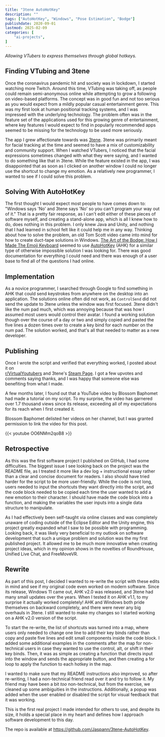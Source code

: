 ```yaml
---
title: "3tene AutoHotKey"
description: ""
tags: ["AutoHotKey", "Windows", "Pose Estimation", "Bodge"]
publishdate: 2020-09-01
lastmod: 2025-02-09
categories: [
    "ai-projects",
]
---
```


*Allowing VTubers to express themselves through global hotkeys.*

## Finding VTubing and 3tene
Once the coronavirus pandemic hit and society was in lockdown, I started watching more Twitch. 
Around this time, VTubing was taking off, as people could remain semi-anonymous online while
attempting to grow a following on video-based platforms. The concept was in good fun and not too serious
as you would expect from a mildly popular casual entertainment genre. This was my first look at human 
positional tracking systems, and I was impressed with the underlying technology. The problem often was in
the feature set of the applications used for this growing genre of entertainment, where key features I 
would expect to find in popularly recommended apps seemed to be missing for the technology to 
be used more seriously. 

The app I grew affectionate towards was [3tene](https://3tene.com/). 3tene was primarily meant for facial 
tracking at the time and seemed to have a mix of customizability and community support. When I watched VTubers, 
I noticed that the facial expressions sometimes changed with what they were saying, and I wanted to do 
something like that in 3tene. While the feature existed in the app, I was disappointed that as soon as I 
clicked on another window I could no longer use the shortcut to change my emotion. As a relatively new programmer, 
I wanted to see if I could solve this problem.

## Solving With AutoHotKey

The first thought I would expect most people to have comes down to: "Windows says 'No' and 3tene says 'No' so you 
can't program your way out of it." That is a pretty fair response, as I can't edit either of these pieces of software 
myself, and creating a stand-alone app, which is all I knew how to do, does nothing in this problem. I only knew Java 
and Unity, and nothing that I had learned in school felt like it could help me in any way. Thinking about 
how to solve the problem, an old Tom Scott video came into mind for how to create duct-tape solutions in Windows. 
[The Art of the Bodge: How I Made The Emoji Keyboard](https://youtu.be/lIFE7h3m40U) seemed to use 
[AutoHotKey](https://www.autohotkey.com/) (AHK) for a similar type of otherwise impossible solution I was looking for. 
There was good documentation for everything I could need and there was enough of a user base to find all of the questions I had online. 

## Implementation

As a novice programmer, I searched through Google to find something in AHK that could send keystrokes from anywhere on the
desktop into an application. The solutions online often did not work, as `ControlSend` did not send the update to 3tene 
unless the window was first focused. 3tene didn't like the num pad much, which was annoying because that was how I assumed most
users would control their avatar. I found a working solution though over the course of a day or two and simply copied and pasted the 
five lines a dozen times over to create a key bind for each number on the num pad. The solution worked, and that's all 
that needed to matter as a new developer.

## Publishing

Once I wrote the script and verified that everything worked, I posted about it on  
[r/VirtualYoutubers](https://www.reddit.com/r/VirtualYoutubers/comments/ikxoq1/solution_to_using_hotkeys_without_focus_on_3tene/)
and 3tene's [Steam Page](https://steamcommunity.com/app/871170/discussions/0/2945872608881921166/). I got a few upvotes and 
comments saying thanks, and I was happy that someone else was benefiting from what I made.

A few months later, I found out that a YouTube video by Blossom Baphomet had made a tutorial on my script.
To my surprise, the video has garnered over 1.7 thousand views since its release, 
exceeding all of my expectations for its reach when I first created it.

Blossom Baphomet delisted her videos on her channel, 
but I was granted permission to link the video for this post.

{{< youtube OO6NMm2qoB8 >}}

## Retrospective

As this was the first software project I published on GitHub, I had some difficulties. The biggest issue I see looking 
back on the project was the README file, as I treated it more like a dev log + instructional essay rather than a clear 
and concise document for readers. I also should have tried harder for the script to be more user-friendly. 
While the code is not long, users needed to input the shortcuts they want directly into the script, 
and the code block needed to be copied each time the user wanted to add a new emotion to their character. 
I should have made the code block into a function, and making the variables the user inputs into 
a single data structure to manipulate. 

As I had effectively been self-taught via online classes and was completely unaware of coding outside of the 
Eclipse Editor and the Unity engine, this project greatly expanded what I saw to be possible with programming. 
Looking back, it was likely very beneficial to my outlook on software development that such a unique 
problem and solution was the my first published project. It allowed me to be much more innovative when 
creating project ideas, which in my opinion shows in the novelties of RoundHouse, Unified Live Chat, and FreeMoveVR.

## Rewrite

As part of this post, I decided I wanted to re-write the script with these edits in mind and see if my 
original code even worked on modern software. Since its release, Windows 11 came out, AHK v2.0 was released, 
and 3tene had many small updates over the years. When I tested it on AHK v1.1, to my surprise it actually 
worked completely! AHK and Windows both pride themselves on backward completely, and there were never any 
big overhauls in 3tene. I still wanted to make my changes so I started working on a AHK v2.0 version of the script. 

To start the re-write, the list of shortcuts was turned into a map, where users only needed to change one line to add their 
key binds rather than copy and paste five lines and edit small components inside the code block. I added 
some additional examples in the comments after the map for non-technical users in case they wanted to use the control, alt, 
or shift in their key binds. Then, it was as simple as creating a function that directs input into the 
window and sends the appropriate button, and then creating a for loop to apply the function to each hotkey in the map.

I wanted to make sure that my README instructions also improved, so after re-writing, I had a non-technical friend 
read over it and try to follow it. My friend may have been a bit *too* non-technical, but from the exercise, 
we cleaned up some ambiguities in the instructions. Additionally, a popup was added when the user enabled or disabled
the script for visual feedback that it was working. 

This is the first real project I made intended for others to use, and despite its size, 
it holds a special place in my heart and defines how I approach software development to this day.

The repo is available at https://github.com/Jaspann/3tene-AutoHotKey.
